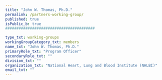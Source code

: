 ```yaml
---
title: "John W. Thomas, Ph.D."
permalink: /partners-working-group/
published: true
isPublic_b: true
########################################

type_txt: working-groups
workingGroupCategory_txt: members
name_txt: "John W. Thomas, Ph.D."
primaryRole_txt: "Program Officer"
secondaryRole_txt: ""
division_txt: ""
organization_txt: "National Heart, Lung and Blood Institute (NHLBI)"
email_txt: ""
---
```

